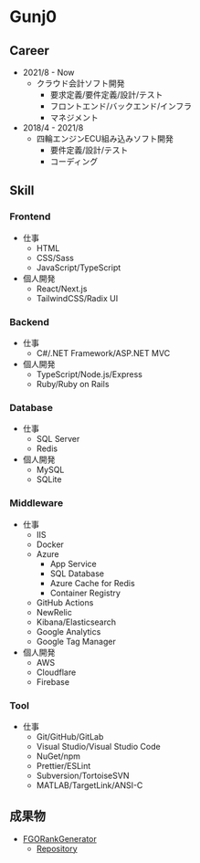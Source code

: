 # Gunj0

## Career

- 2021/8 - Now
  - クラウド会計ソフト開発
    - 要求定義/要件定義/設計/テスト
    - フロントエンド/バックエンド/インフラ
    - マネジメント
- 2018/4 - 2021/8
  - 四輪エンジンECU組み込みソフト開発
    - 要件定義/設計/テスト
    - コーディング

## Skill

### Frontend

- 仕事
  - HTML
  - CSS/Sass
  - JavaScript/TypeScript
- 個人開発
  - React/Next.js
  - TailwindCSS/Radix UI

### Backend

- 仕事
  - C#/.NET Framework/ASP.NET MVC
- 個人開発
  - TypeScript/Node.js/Express
  - Ruby/Ruby on Rails

### Database

- 仕事
  - SQL Server
  - Redis
- 個人開発
  - MySQL
  - SQLite

### Middleware

- 仕事
  - IIS
  - Docker
  - Azure
    - App Service
    - SQL Database
    - Azure Cache for Redis
    - Container Registry
  - GitHub Actions
  - NewRelic
  - Kibana/Elasticsearch
  - Google Analytics
  - Google Tag Manager
- 個人開発
  - AWS
  - Cloudflare
  - Firebase

### Tool

- 仕事
  - Git/GitHub/GitLab
  - Visual Studio/Visual Studio Code
  - NuGet/npm
  - Prettier/ESLint
  - Subversion/TortoiseSVN
  - MATLAB/TargetLink/ANSI-C

## 成果物

- [FGORankGenerator](https://fgorankgenerator.azurewebsites.net/)
  - [Repository](https://github.com/Gunj0/FGORankGenerator)
